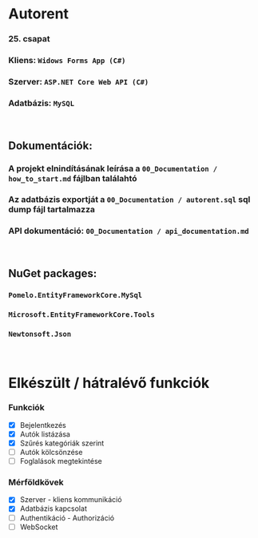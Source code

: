 # Autorent
### 25. csapat

### Kliens: `Widows Forms App (C#)`
### Szerver: `ASP.NET Core Web API (C#)`
### Adatbázis: `MySQL`

<br />

## Dokumentációk:
### A projekt elnindításának leírása a `00_Documentation / how_to_start.md` fájlban találahtó
### Az adatbázis exportját a `00_Documentation / autorent.sql` sql dump fájl tartalmazza
### API dokumentáció: `00_Documentation / api_documentation.md` 

<br />

## NuGet packages:
### `Pomelo.EntityFrameworkCore.MySql`
### `Microsoft.EntityFrameworkCore.Tools`
### `Newtonsoft.Json`

<br />

# Elkészült / hátralévő funkciók
### Funkciók
- [x] Bejelentkezés
- [x] Autók listázása
- [x] Szűrés kategóriák szerint
- [ ] Autók kölcsönzése
- [ ] Foglalások megtekintése

### Mérföldkövek
- [x] Szerver - kliens kommunikáció
- [x] Adatbázis kapcsolat
- [ ] Authentikáció - Authorizáció
- [ ] WebSocket
